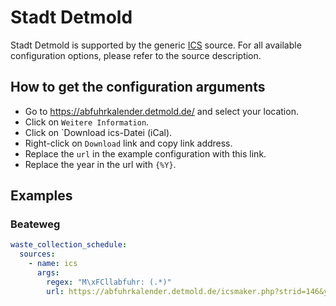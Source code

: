 # Stadt Detmold

Stadt Detmold is supported by the generic [ICS](/doc/source/ics.md) source. For all available configuration options, please refer to the source description.


## How to get the configuration arguments

- Go to <https://abfuhrkalender.detmold.de/> and select your location.  
- Click on `Weitere Information`.
- Click on `Download ics-Datei (iCal).
- Right-click on `Download` link and copy link address.
- Replace the `url` in the example configuration with this link.
- Replace the year in the url with `{%Y}`.

## Examples

### Beateweg

```yaml
waste_collection_schedule:
  sources:
    - name: ics
      args:
        regex: "M\xFCllabfuhr: (.*)"
        url: https://abfuhrkalender.detmold.de/icsmaker.php?strid=146&year={%Y}
```
